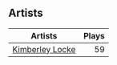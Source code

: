 ## Artists
Artists | Plays 
----- | -----: 
[Kimberley Locke](/artists/kimberley-locke-122102) | 59

